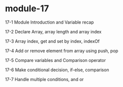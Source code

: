 # module-17

17-1 Module Introduction and Variable recap

17-2 Declare Array, array length and array index

17-3 Array index, get and set by index, indexOf

17-4 Add or remove element from array using push, pop

17-5 Compare variables and Comparison operator

17-6 Make conditional decision, if-else, comparison

17-7 Handle multiple conditions, and or

